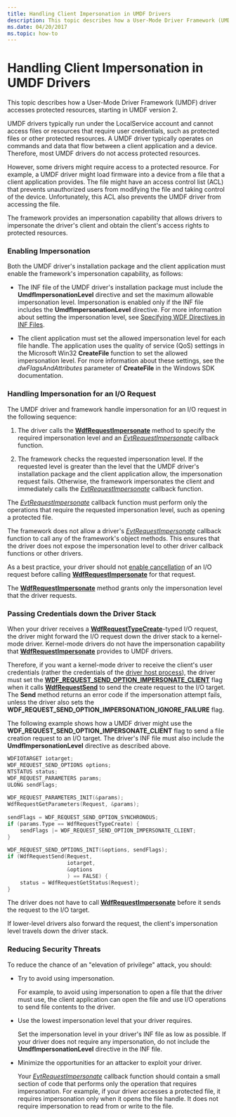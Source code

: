 ```yaml
---
title: Handling Client Impersonation in UMDF Drivers
description: This topic describes how a User-Mode Driver Framework (UMDF) driver accesses protected resources, starting in UMDF version 2.
ms.date: 04/20/2017
ms.topic: how-to
---
```


# Handling Client Impersonation in UMDF Drivers


This topic describes how a User-Mode Driver Framework (UMDF) driver accesses protected resources, starting in UMDF version 2.

UMDF drivers typically run under the LocalService account and cannot access files or resources that require user credentials, such as protected files or other protected resources. A UMDF driver typically operates on commands and data that flow between a client application and a device. Therefore, most UMDF drivers do not access protected resources.

However, some drivers might require access to a protected resource. For example, a UMDF driver might load firmware into a device from a file that a client application provides. The file might have an access control list (ACL) that prevents unauthorized users from modifying the file and taking control of the device. Unfortunately, this ACL also prevents the UMDF driver from accessing the file.

The framework provides an impersonation capability that allows drivers to impersonate the driver's client and obtain the client's access rights to protected resources.

### Enabling Impersonation

Both the UMDF driver's installation package and the client application must enable the framework's impersonation capability, as follows:

-   The INF file of the UMDF driver's installation package must include the **UmdfImpersonationLevel** directive and set the maximum allowable impersonation level. Impersonation is enabled only if the INF file includes the **UmdfImpersonationLevel** directive. For more information about setting the impersonation level, see [Specifying WDF Directives in INF Files](specifying-wdf-directives-in-inf-files.md).

-   The client application must set the allowed impersonation level for each file handle. The application uses the quality of service (QoS) settings in the Microsoft Win32 **CreateFile** function to set the allowed impersonation level. For more information about these settings, see the *dwFlagsAndAttributes* parameter of **CreateFile** in the Windows SDK documentation.

### Handling Impersonation for an I/O Request

The UMDF driver and framework handle impersonation for an I/O request in the following sequence:

1.  The driver calls the [**WdfRequestImpersonate**](/windows-hardware/drivers/ddi/wdfrequest/nf-wdfrequest-wdfrequestimpersonate) method to specify the required impersonation level and an [*EvtRequestImpersonate*](/windows-hardware/drivers/ddi/wdfrequest/nc-wdfrequest-evt_wdf_request_impersonate) callback function.

2.  The framework checks the requested impersonation level. If the requested level is greater than the level that the UMDF driver's installation package and the client application allow, the impersonation request fails. Otherwise, the framework impersonates the client and immediately calls the [*EvtRequestImpersonate*](/windows-hardware/drivers/ddi/wdfrequest/nc-wdfrequest-evt_wdf_request_impersonate) callback function.

The [*EvtRequestImpersonate*](/windows-hardware/drivers/ddi/wdfrequest/nc-wdfrequest-evt_wdf_request_impersonate) callback function must perform only the operations that require the requested impersonation level, such as opening a protected file.

The framework does not allow a driver's [*EvtRequestImpersonate*](/windows-hardware/drivers/ddi/wdfrequest/nc-wdfrequest-evt_wdf_request_impersonate) callback function to call any of the framework's object methods. This ensures that the driver does not expose the impersonation level to other driver callback functions or other drivers.

As a best practice, your driver should not [enable cancellation](canceling-i-o-requests.md) of an I/O request before calling [**WdfRequestImpersonate**](/windows-hardware/drivers/ddi/wdfrequest/nf-wdfrequest-wdfrequestimpersonate) for that request.

The [**WdfRequestImpersonate**](/windows-hardware/drivers/ddi/wdfrequest/nf-wdfrequest-wdfrequestimpersonate) method grants only the impersonation level that the driver requests.

### Passing Credentials down the Driver Stack

When your driver receives a [**WdfRequestTypeCreate**](/windows-hardware/drivers/ddi/wdfrequest/ne-wdfrequest-_wdf_request_type)-typed I/O request, the driver might forward the I/O request down the driver stack to a kernel-mode driver. Kernel-mode drivers do not have the impersonation capability that [**WdfRequestImpersonate**](/windows-hardware/drivers/ddi/wdfrequest/nf-wdfrequest-wdfrequestimpersonate) provides to UMDF drivers.

Therefore, if you want a kernel-mode driver to receive the client's user credentials (rather the credentials of the [driver host process](umdf-driver-host-process.md)), the driver must set the [**WDF\_REQUEST\_SEND\_OPTION\_IMPERSONATE\_CLIENT**](/windows-hardware/drivers/ddi/wdfrequest/ne-wdfrequest-_wdf_request_send_options_flags) flag when it calls [**WdfRequestSend**](/windows-hardware/drivers/ddi/wdfrequest/nf-wdfrequest-wdfrequestsend) to send the create request to the I/O target. The **Send** method returns an error code if the impersonation attempt fails, unless the driver also sets the **WDF\_REQUEST\_SEND\_OPTION\_IMPERSONATION\_IGNORE\_FAILURE** flag.

The following example shows how a UMDF driver might use the **WDF\_REQUEST\_SEND\_OPTION\_IMPERSONATE\_CLIENT** flag to send a file creation request to an I/O target. The driver's INF file must also include the **UmdfImpersonationLevel** directive as described above.

```cpp
WDFIOTARGET iotarget;
WDF_REQUEST_SEND_OPTIONS options;
NTSTATUS status;
WDF_REQUEST_PARAMETERS params;
ULONG sendFlags;  
 
WDF_REQUEST_PARAMETERS_INIT(&params);
WdfRequestGetParameters(Request, &params);
   
sendFlags = WDF_REQUEST_SEND_OPTION_SYNCHRONOUS;
if (params.Type == WdfRequestTypeCreate) {
    sendFlags |= WDF_REQUEST_SEND_OPTION_IMPERSONATE_CLIENT;
}
   
WDF_REQUEST_SEND_OPTIONS_INIT(&options, sendFlags);
if (WdfRequestSend(Request,
                   iotarget,
                   &options
                   ) == FALSE) {
    status = WdfRequestGetStatus(Request);
}
```

The driver does not have to call [**WdfRequestImpersonate**](/windows-hardware/drivers/ddi/wdfrequest/nf-wdfrequest-wdfrequestimpersonate) before it sends the request to the I/O target.

If lower-level drivers also forward the request, the client's impersonation level travels down the driver stack.

### Reducing Security Threats

To reduce the chance of an "elevation of privilege" attack, you should:

-   Try to avoid using impersonation.

    For example, to avoid using impersonation to open a file that the driver must use, the client application can open the file and use I/O operations to send file contents to the driver.

-   Use the lowest impersonation level that your driver requires.

    Set the impersonation level in your driver's INF file as low as possible. If your driver does not require any impersonation, do not include the **UmdfImpersonationLevel** directive in the INF file.

-   Minimize the opportunities for an attacker to exploit your driver.

    Your [*EvtRequestImpersonate*](/windows-hardware/drivers/ddi/wdfrequest/nc-wdfrequest-evt_wdf_request_impersonate) callback function should contain a small section of code that performs only the operation that requires impersonation. For example, if your driver accesses a protected file, it requires impersonation only when it opens the file handle. It does not require impersonation to read from or write to the file.

 

